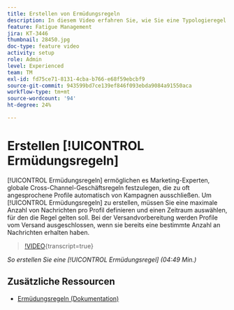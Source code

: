 ```yaml
---
title: Erstellen von Ermüdungsregeln
description: In diesem Video erfahren Sie, wie Sie eine Typologieregel einrichten.
feature: Fatigue Management
jira: KT-3446
thumbnail: 28450.jpg
doc-type: feature video
activity: setup
role: Admin
level: Experienced
team: TM
exl-id: fd75ce71-8131-4cba-b766-e68f59ebcbf9
source-git-commit: 943599bd7ce139ef846f093ebda9084a91550aca
workflow-type: tm+mt
source-wordcount: '94'
ht-degree: 24%

---
```


# Erstellen [!UICONTROL Ermüdungsregeln]

[!UICONTROL Ermüdungsregeln] ermöglichen es Marketing-Experten, globale Cross-Channel-Geschäftsregeln festzulegen, die zu oft angesprochene Profile automatisch von Kampagnen ausschließen.
Um [!UICONTROL Ermüdungsregeln] zu erstellen, müssen Sie eine maximale Anzahl von Nachrichten pro Profil definieren und einen Zeitraum auswählen, für den die Regel gelten soll. Bei der Versandvorbereitung werden Profile vom Versand ausgeschlossen, wenn sie bereits eine bestimmte Anzahl an Nachrichten erhalten haben.

>[!VIDEO](https://video.tv.adobe.com/v/28450?learn=on){transcript=true}

*So erstellen Sie eine [!UICONTROL Ermüdungsregel] (04:49 Min.)*

## Zusätzliche Ressourcen

* [Ermüdungsregeln (Dokumentation)](https://experienceleague.adobe.com/docs/campaign-standard/using/testing-and-sending/working-with-typology-rules/fatigue-rules.html)
